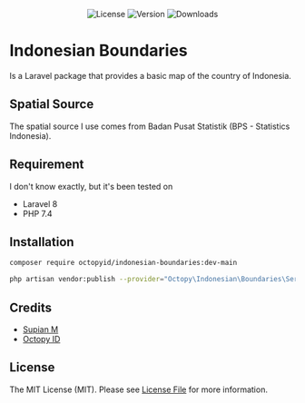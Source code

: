 <p style="align-content: center;text-align: center;">
    <img src="https://img.shields.io/packagist/l/octopyid/indonesian-boundaries.svg?style=for-the-badge" alt="License">
    <img src="https://img.shields.io/packagist/v/octopyid/indonesian-boundaries.svg?style=for-the-badge" alt="Version">
    <img src="https://img.shields.io/packagist/dt/octopyid/indonesian-boundaries.svg?style=for-the-badge" alt="Downloads">
</p>

# Indonesian Boundaries

Is a Laravel package that provides a basic map of the country of Indonesia.

## Spatial Source

The spatial source I use comes from Badan Pusat Statistik (BPS - Statistics Indonesia).

## Requirement

I don't know exactly, but it's been tested on

- Laravel 8
- PHP 7.4

## Installation

```bash
composer require octopyid/indonesian-boundaries:dev-main

php artisan vendor:publish --provider="Octopy\Indonesian\Boundaries\ServiceProvider"
```

## Credits

- [Supian M](https://github.com/SupianIDz)
- [Octopy ID](https://github.com/OctopyID)

## License

The MIT License (MIT). Please see [License File](https://github.com/SupianIDz/LaraPersonate/blob/master/LICENSE) for
more information.